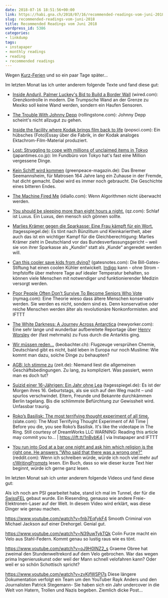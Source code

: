 ```yaml
---
date: 2018-07-16 18:51:56+00:00
link: https://habi.gna.ch/2018/07/16/recommended-readings-vom-juni-2018/
slug: recommended-readings-vom-juni-2018
title: Recommended Readings vom Juni 2018
wordpress_id: 5386
categories:
- linkdump
tags:
- instapaper
- monthly readings
- reading
- recommended readings
---
```


Wegen [Kurz-Ferien](https://habi.gna.ch/2018/07/04/landli-idylle/) und so ein paar Tage später...

Im letzten Monat las ich unter anderem folgende Texte und fand diese gut:





  * [Inside Anduril, Palmer Luckey's Bid to Build a Border Wall](https://www.wired.com/story/palmer-luckey-anduril-border-wall/) (wired.com): Grenzkontrolle in modern. Die Trumpsche Wand an der Grenze zu Mexiko soll keine Wand werden, sondern ein Haufen Sensoren.


  * [The Trouble With Johnny Depp](https://www.rollingstone.com/movies/movie-features/the-trouble-with-johnny-depp-666010/) (rollingstone.com): Johnny Depp scheint's nicht allzugut zu gehen.


  * [Inside the facility where Kodak brings film back to life](https://www.popsci.com/inside-kodak-factory-photos) (popsci.com): Ein hübsches (Foto)Essay über die Fabrik, in der Kodak analoges Ektachrom-Film-Material produziert.


  * [Lost: Struggling to cope with millions of unclaimed items in Tokyo](https://www.japantimes.co.jp/life/2017/05/27/lifestyle/lost-struggling-cope-millions-unclaimed-items-tokyo/) (japantimes.co.jp): Im Fundbüro von Tokyo hat's fast eine Million vergessene Dinge.


  * [Kein Schiff wird kommen](https://www.greenpeace-magazin.de/kein-schiff-wird-kommen) (greenpeace-magazin.de): Das Bremer Seemannsheim, für Matrosen 164 Jahre lang ein Zuhause in der Fremde, hat dicht gemacht. Dabei wird es immer noch gebraucht. Die Geschichte eines bitteren Endes.


  * [The Machine Fired Me](https://idiallo.com/blog/when-a-machine-fired-me) (idiallo.com): Wenn Algorithmen nicht überwacht werden.


  * [You should be sleeping more than eight hours a night.](https://qz.com/1301123/why-eight-hours-a-night-isnt-enough-according-to-a-leading-sleep-scientist/) (qz.com): Schlaf ist Luxus. Ein Luxus, den mensch sich gönnen sollte.


  * [Marlies Krämer gegen die Sparkasse: Eine Frau kämpft für ein Wort.](https://www.tagesspiegel.de/weltspiegel/marlies-kraemer-gegen-die-sparkasse-eine-frau-kaempft-fuer-ein-wort/22646114.html) (tagesspiegel.de): Es tönt nach Bünzlitum und Kleinkariertheit, aber auch das ist ein wichtiger Kampf für die Gleichberechtigung: Marlies Krämer zieht in Deutschland vor das Bundesverfassungsgericht – weil sie von ihrer Sparkasse als „Kundin“ statt als „Kunde“ angeredet werden will.


  * [Can this cooler save kids from dying?](https://www.gatesnotes.com/Health/The-big-chill) (gatesnotes.com): Die Bill-Gates-Stiftung hat einen coolen Kühler entwickelt. [Indigo](https://www.youtube.com/watch?v=CzeILXKwe74) kann - ohne Strom - Impfstoffe über mehrere Tage auf idealer Temperatur behalten, so können viele Menschen mit notwendiger und funktionierender Medizin versorgt werden.


  * [Poor People Often Don’t Survive To Become Seniors Who Vote](http://nymag.com/daily/intelligencer/2018/05/poor-people-often-dont-survive-to-become-seniors-who-vote.html) (nymag.com): Eine Theorie wieso dass ältere Menschen konservativ werden. Sie werden es nicht, sondern sind es. Denn konservative oder reiche Menschen werden älter als revolutionäre Nonkonformisten. and IFTTT


  * [The White Darkness: A Journey Across Antarctica](https://www.newyorker.com/magazine/2018/02/12/the-white-darkness) (newyorker.com): Eine sehr lange und wunderbar aufbereitete Reportage über [Henry Worsley](https://en.wikipedia.org/wiki/Henry_Worsley_(explorer)) der (fast mehrmals) zu Fuss durch die Antarktis ging.


  * [Wir müssen reden...](https://www.beobachter.ch/gesellschaft/verschworungstheorien-wir-mussen-reden) (beobachter.ch): Flugzeuge versprühen Chemie, Deutschland gibt es nicht, bald leben in Europa nur noch Muslime: Wie kommt man dazu, solche Dinge zu behaupten?


  * [AGB: Ich stimme zu](https://www.zeit.de/2018/24/agb-vetraege-internet-kundensicherheit-transparenz) (zeit.de):  Niemand liest die allgemeinen Geschäftsbedingungen. Zu lang, zu kompliziert. Was passiert, wenn man es doch tut?


  * [Suizid einer 16-Jährigen: Ein Jahr ohne Lea](https://www.tagesspiegel.de/berlin/suizid-einer-16-jaehrigen-ein-jahr-ohne-lea/22631306.html) (tagesspiegel.de): Es ist der Morgen ihres 16. Geburtstags, als sie sich auf den Weg macht – und spurlos verschwindet. Eltern, Freunde und Bekannte durchkämmen Berlin tagelang. Bis die schlimmste Befürchtung zur Gewissheit wird. Unfassbar traurig.


  * [Roko’s Basilisk: The most terrifying thought experiment of all time.](http://www.slate.com/articles/technology/bitwise/2014/07/roko_s_basilisk_the_most_terrifying_thought_experiment_of_all_time.html) (slate.com): The Most Terrifying Thought Experiment of All Time | Before you die, you see Roko’s Basilisk. It's like the videotape in The Ring. Still courtesy of DreamWorks LLC WARNING: Reading this article may commit you to… | https://ift.tt/1nBvbK4 | via Instapaper and IFTTT


  * [You run into God at a bar one night and ask him which religion is the right one. He answers "Who said that there was a wrong one?"](https://www.reddit.com/r/WritingPrompts/comments/8mwt1x/wp_you_run_into_god_at_a_bar_one_night_and_ask/dzrfvae) (reddit.com): Wenn ich schreiben würde, würde ich noch viel mehr auf [r/WritingPrompts](https://www.reddit.com/r/WritingPrompts/) lesen. Ein Buch, dass so wie dieser kurze Text hier beginnt, würde ich gerne ganz lesen.



Im letzten Monat sah ich unter anderem folgende Videos und fand diese gut:



Als ich noch am PSI gearbeitet habe, stand ich mal im Tunnel, der für die [SwissFEL](https://www.psi.ch/swissfel/) gebaut wurde.
Ein Riesending, genauso wie andere Freie-Elektronen-Laser auf der Welt.
In diesem Video wird erklärt, was diese Dinger wie genau machen.

https://www.youtube.com/watch?v=fnb7EqfykF4
Smooth Criminal von Michael Jackson auf einer Drehorgel.
Genial gut.

https://www.youtube.com/watch?v=N39uwTykTQk
Colin Furze macht ein Velo aus Stahl-Federn.
Kommt genau so lustig raus wie es tönt.

https://www.youtube.com/watch?v=oJ9H0INZ2_s
Graeme Obree hat zweimal den Stundenweltrekord auf dem Velo gebrochen.
War das wegen prima Ingenieruskunst oder weil der Mann schnell velofahren kann?
Oder weil er so schön Schottisch spricht?

https://www.youtube.com/watch?v=zvKjfWSPI7s
Diese längere Dokumentation verfolgt ein Team um den YouTuber Rayk Anders und den Journalisten Patrick Stegemann-
Sie haben sich ein Jahr undercover in die Welt von Hatern, Trollen und Nazis begeben.
Ziemlich dicke Post...

